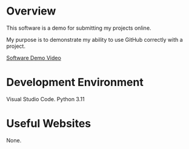 # Overview

This software is a demo for submitting my projects online.

My purpose is to demonstrate my ability to use GitHub correctly with a project.

[Software Demo Video](http://youtube.link.goes.here)

# Development Environment

Visual Studio Code.
Python 3.11

# Useful Websites
None.

